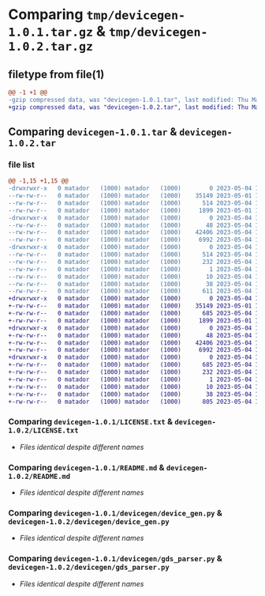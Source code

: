 # Comparing `tmp/devicegen-1.0.1.tar.gz` & `tmp/devicegen-1.0.2.tar.gz`

## filetype from file(1)

```diff
@@ -1 +1 @@
-gzip compressed data, was "devicegen-1.0.1.tar", last modified: Thu May  4 15:12:44 2023, max compression
+gzip compressed data, was "devicegen-1.0.2.tar", last modified: Thu May  4 15:23:07 2023, max compression
```

## Comparing `devicegen-1.0.1.tar` & `devicegen-1.0.2.tar`

### file list

```diff
@@ -1,15 +1,15 @@
-drwxrwxr-x   0 matador   (1000) matador   (1000)        0 2023-05-04 15:12:44.844195 devicegen-1.0.1/
--rw-rw-r--   0 matador   (1000) matador   (1000)    35149 2023-05-01 15:05:39.000000 devicegen-1.0.1/LICENSE.txt
--rw-rw-r--   0 matador   (1000) matador   (1000)      514 2023-05-04 15:12:44.844195 devicegen-1.0.1/PKG-INFO
--rw-rw-r--   0 matador   (1000) matador   (1000)     1899 2023-05-01 15:05:39.000000 devicegen-1.0.1/README.md
-drwxrwxr-x   0 matador   (1000) matador   (1000)        0 2023-05-04 15:12:44.840195 devicegen-1.0.1/devicegen/
--rw-rw-r--   0 matador   (1000) matador   (1000)       48 2023-05-04 13:25:12.000000 devicegen-1.0.1/devicegen/__init__.py
--rw-rw-r--   0 matador   (1000) matador   (1000)    42406 2023-05-04 13:25:12.000000 devicegen-1.0.1/devicegen/device_gen.py
--rw-rw-r--   0 matador   (1000) matador   (1000)     6992 2023-05-04 13:25:12.000000 devicegen-1.0.1/devicegen/gds_parser.py
-drwxrwxr-x   0 matador   (1000) matador   (1000)        0 2023-05-04 15:12:44.840195 devicegen-1.0.1/devicegen.egg-info/
--rw-rw-r--   0 matador   (1000) matador   (1000)      514 2023-05-04 15:12:44.000000 devicegen-1.0.1/devicegen.egg-info/PKG-INFO
--rw-rw-r--   0 matador   (1000) matador   (1000)      232 2023-05-04 15:12:44.000000 devicegen-1.0.1/devicegen.egg-info/SOURCES.txt
--rw-rw-r--   0 matador   (1000) matador   (1000)        1 2023-05-04 15:12:44.000000 devicegen-1.0.1/devicegen.egg-info/dependency_links.txt
--rw-rw-r--   0 matador   (1000) matador   (1000)       10 2023-05-04 15:12:44.000000 devicegen-1.0.1/devicegen.egg-info/top_level.txt
--rw-rw-r--   0 matador   (1000) matador   (1000)       38 2023-05-04 15:12:44.844195 devicegen-1.0.1/setup.cfg
--rw-rw-r--   0 matador   (1000) matador   (1000)      611 2023-05-04 15:11:18.000000 devicegen-1.0.1/setup.py
+drwxrwxr-x   0 matador   (1000) matador   (1000)        0 2023-05-04 15:23:07.678168 devicegen-1.0.2/
+-rw-rw-r--   0 matador   (1000) matador   (1000)    35149 2023-05-01 15:05:39.000000 devicegen-1.0.2/LICENSE.txt
+-rw-rw-r--   0 matador   (1000) matador   (1000)      685 2023-05-04 15:23:07.678168 devicegen-1.0.2/PKG-INFO
+-rw-rw-r--   0 matador   (1000) matador   (1000)     1899 2023-05-01 15:05:39.000000 devicegen-1.0.2/README.md
+drwxrwxr-x   0 matador   (1000) matador   (1000)        0 2023-05-04 15:23:07.678168 devicegen-1.0.2/devicegen/
+-rw-rw-r--   0 matador   (1000) matador   (1000)       48 2023-05-04 13:25:12.000000 devicegen-1.0.2/devicegen/__init__.py
+-rw-rw-r--   0 matador   (1000) matador   (1000)    42406 2023-05-04 13:25:12.000000 devicegen-1.0.2/devicegen/device_gen.py
+-rw-rw-r--   0 matador   (1000) matador   (1000)     6992 2023-05-04 13:25:12.000000 devicegen-1.0.2/devicegen/gds_parser.py
+drwxrwxr-x   0 matador   (1000) matador   (1000)        0 2023-05-04 15:23:07.678168 devicegen-1.0.2/devicegen.egg-info/
+-rw-rw-r--   0 matador   (1000) matador   (1000)      685 2023-05-04 15:23:07.000000 devicegen-1.0.2/devicegen.egg-info/PKG-INFO
+-rw-rw-r--   0 matador   (1000) matador   (1000)      232 2023-05-04 15:23:07.000000 devicegen-1.0.2/devicegen.egg-info/SOURCES.txt
+-rw-rw-r--   0 matador   (1000) matador   (1000)        1 2023-05-04 15:23:07.000000 devicegen-1.0.2/devicegen.egg-info/dependency_links.txt
+-rw-rw-r--   0 matador   (1000) matador   (1000)       10 2023-05-04 15:23:07.000000 devicegen-1.0.2/devicegen.egg-info/top_level.txt
+-rw-rw-r--   0 matador   (1000) matador   (1000)       38 2023-05-04 15:23:07.678168 devicegen-1.0.2/setup.cfg
+-rw-rw-r--   0 matador   (1000) matador   (1000)      805 2023-05-04 15:22:38.000000 devicegen-1.0.2/setup.py
```

### Comparing `devicegen-1.0.1/LICENSE.txt` & `devicegen-1.0.2/LICENSE.txt`

 * *Files identical despite different names*

### Comparing `devicegen-1.0.1/README.md` & `devicegen-1.0.2/README.md`

 * *Files identical despite different names*

### Comparing `devicegen-1.0.1/devicegen/device_gen.py` & `devicegen-1.0.2/devicegen/device_gen.py`

 * *Files identical despite different names*

### Comparing `devicegen-1.0.1/devicegen/gds_parser.py` & `devicegen-1.0.2/devicegen/gds_parser.py`

 * *Files identical despite different names*


